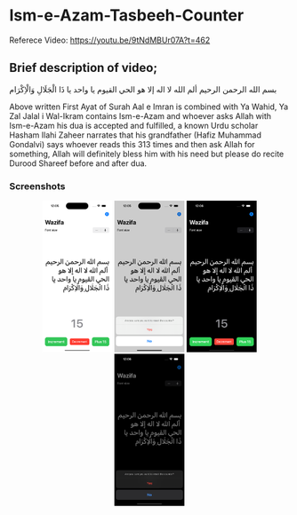 # Ism-e-Azam-Tasbeeh-Counter
Referece Video: https://youtu.be/9tNdMBUr07A?t=462

## Brief description of video;
بسم الله الرحمن الرحيم
 ألم الله لا اله إلا هو الحي القيوم يا واحد يا ذَا الْجَلَالِ وَالْاِکْرَام

Above written First Ayat of Surah Aal e Imran is combined with Ya Wahid, Ya Zal Jalal i Wal-Ikram contains Ism-e-Azam and whoever asks Allah with Ism-e-Azam his dua is accepted and fulfilled, a known Urdu scholar Hasham Ilahi Zaheer narrates that his grandfather (Hafiz Muhammad Gondalvi) says whoever reads this 313 times and then ask Allah for something, Allah will definitely bless him with his need but please do recite Durood Shareef before and after dua.

### Screenshots
<p align="center">
<img src="/screenshots/lightmode-1.png" width=25% height=25%>
<img src="/screenshots/lightmode-2.png" width=25% height=25%>
<img src="/screenshots/darkmode-1.png" width=25% height=25%>
<img src="/screenshots/darkmode-2.png" width=25% height=25%>
</p>
